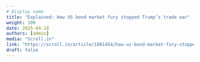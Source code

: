 ```yaml
---
# Display name
title: "Explained: How US bond market fury stopped Trump’s trade war"
weight: 300
date: 2025-04-18
authors: [admin]
media: "Scroll.in"
link: "https://scroll.in/article/1081454/how-us-bond-market-fury-stopped-trumps-trade-war"
draft: false
---
```


